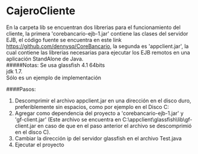 # CajeroCliente<br/>
En la carpeta lib se encuentran dos librerias para el funcionamiento del cliente, la primera 'corebancario-ejb-1.jar' contiene las clases del servidor EJB, el código fuente se encuentra en este link https://github.com/dennysq/CoreBancario, la segunda es 'appclient.jar', la cual contiene las librerias necesarias para ejecutar los EJB remotos en una aplicación StandAlone de Java.<br/>
#####Notas: 
Se usa glassfish 4.1 64bits<br/>
jdk 1.7.<br/>
Sólo es un ejemplo de implementación<br/>

####Pasos:<br/>
1) Descomprimir el archivo appclient.jar en una dirección en el disco duro, preferiblemente sin espacios, como por ejemplo en el Disco C:<br/>
2) Agregar como dependencia del proyecto a 'corebancario-ejb-1.jar' y 'gf-client.jar' (Este archivo se encuentra en C:\appclient\glassfish\lib\gf-client.jar en caso de que en el paso anterior el archivo se descomprimió en el disco C). <br/>
3) Cambiar la dirección ip del servidor glassfish en el archivo Test.java<br/>
4) Ejecutar el proyecto

